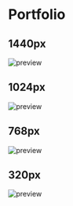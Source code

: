 # Portfolio

## 1440px
![preview](./Portfolio-1440x747.png)

## 1024px
![preview](./Portfolio-1024x635.png)

## 768px
![preview](./Portfolio-768x635.png)

## 320px
![preview](./Portfolio-320x635.png)
